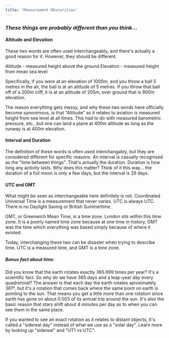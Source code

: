 ```yaml
---
title: 'Measurement Obscurities'
---
```


### _These things are probably different than you think..._

#### Altitude and Elevation

These two words are often used interchangeably, and there's actually a good reason for it. However, they should be different.

Altitude - measured height above the ground
Elevation - measured height from mean sea level

Specifically, if you were at an elevation of 1000m, and you throw a ball 5 metres in the air, the ball is at an altitude of 5 metres. If you throw that ball off of a 200m cliff, it is at an altitude of 205m, over ground that is 800m elevation.

The reason everything gets messy, and why these two words have officially become synonimous, is that "Altitude" as it relates to aviation is measured height from sea level at all times. This had to do with measured barometric pressure, etc., but one can land a plane at 400m altitude as long as the runway is at 400m elevation.

#### Interval and Duration

The definition of these words is often used interchangably, but they are considered different for specific reasons. An interval is casually recognised as the "time between things". That's actually the duration. Duration is how long any activity lasts. Why does this matter? Think of it this way... the duration of a full moon is only a few days, but the interval is 29 days.

#### UTC and GMT

What might be seen as interchangeable here definitely is not. Coordinated Universal Time is a measurement that never varies. UTC is always UTC. There is no Daylight Saving or British Summertime.

GMT, or Greenwich Mean Time, is a time zone. London sits within this time zone. It is a poorly named time zone because at one time in history, GMT was the time which everything was based simply because of where it existed.

Today, interchanging these two can be disaster when trying to describe time. UTC is a measured time, and GMT is a time zone.

##### Bonus fact about time:

Did you know that the earth rotates exactly 365.999 times per year? It's a scientific fact. So why do we have 365 days and a leap-year day every quadrennial? The answer is that each day the earth rotates aproximately 361º, but it's a rotation that comes back where the same point on earth is pointing to the sun. That means you get a little more than one rotation since earth has gone on about 0.003 of its annual trip around the sun. It's also the basic reason that stars shift about 4 minutes per day as to when you can see them in the same place.

If you wanted to see an exact rotation as it relates to distant objects, it's called a "sidereal day" instead of what we use as a "solar day". Learn more by looking up "sidereal" and "UT1 vs UTC".
